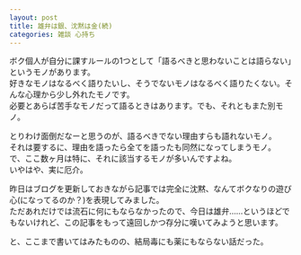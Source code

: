```yaml
---
layout: post
title: 雄弁は銀、沈黙は金(続)
categories: 雑談 心持ち
---
```


ボク個人が自分に課すルールの1つとして「語るべきと思わないことは語らない」というモノがあります。  
好きなモノはなるべく語りたいし、そうでないモノはなるべく語りたくない。そんな心理から少し外れたモノです。  
必要とあらば苦手なモノだって語るときはあります。でも、それともまた別モノ。

とりわけ面倒だなーと思うのが、語るべきでない理由すらも語れないモノ。  
それは要するに、理由を語ったら全てを語ったも同然になってしまうモノ。  
で、ここ数ヶ月は特に、それに該当するモノが多いんですよね。  
いやはや、実に厄介。

昨日はブログを更新しておきながら記事では完全に沈黙、なんてボクなりの遊び心(になってるのか？)を表現してみました。  
ただあれだけでは流石に何にもならなかったので、今日は雄弁……というほどでもないけれど、この記事をもって遠回しかつ存分に嘆いてみようと思います。

と、ここまで書いてはみたものの、結局毒にも薬にもならない話だった。
